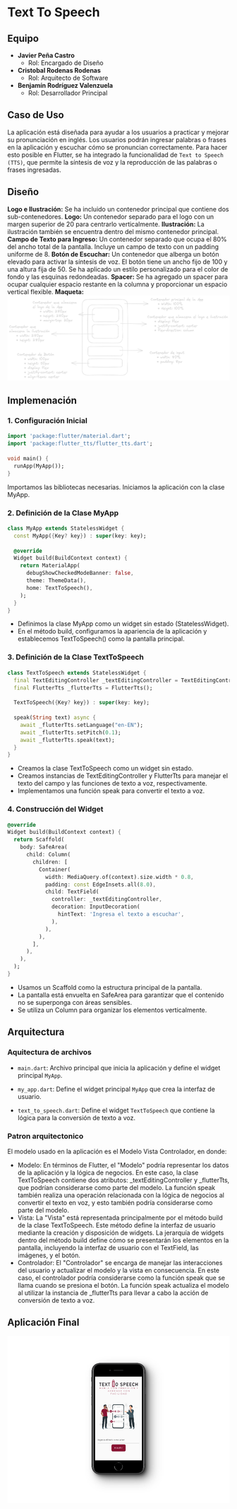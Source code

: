# Text To Speech

## Equipo
- **Javier Peña Castro**
  - Rol: Encargado de Diseño
- **Cristobal Rodenas Rodenas**
  - Rol: Arquitecto de Software
- **Benjamín Rodríguez Valenzuela**
  - Rol: Desarrollador Principal

## Caso de Uso
La aplicación está diseñada para ayudar a los usuarios a practicar y mejorar su pronunciación en inglés. Los usuarios podrán ingresar palabras o frases en la aplicación y escuchar cómo se pronuncian correctamente. Para hacer esto posible en Flutter, se ha integrado la funcionalidad de `Text to Speech (TTS)`, que permite la síntesis de voz y la reproducción de las palabras o frases ingresadas.

## Diseño
**Logo e Ilustración:**
Se ha incluido un contenedor principal que contiene dos sub-contenedores.
**Logo:**
Un contenedor separado para el logo con un margen superior de 20 para centrarlo verticalmente.
**Ilustración:** 
La ilustración también se encuentra dentro del mismo contenedor principal.
**Campo de Texto para Ingreso:**
Un contenedor separado que ocupa el 80% del ancho total de la pantalla.
Incluye un campo de texto con un padding uniforme de 8.
**Botón de Escuchar:**
Un contenedor que alberga un botón elevado para activar la síntesis de voz.
El botón tiene un ancho fijo de 100 y una altura fija de 50.
Se ha aplicado un estilo personalizado para el color de fondo y las esquinas redondeadas.
**Spacer:**
Se ha agregado un spacer para ocupar cualquier espacio restante en la columna y proporcionar un espacio vertical flexible.
**Maqueta:**
![Imagen diseño](https://github.com/BenjaEsteban/Text-to-speech-with-Flutter/blob/main/assets/design.png)

## Implemenación
### 1. Configuración Inicial
```dart
import 'package:flutter/material.dart';
import 'package:flutter_tts/flutter_tts.dart';

void main() {
  runApp(MyApp());
}
```
Importamos las bibliotecas necesarias.
Iniciamos la aplicación con la clase MyApp. 

### 2. Definición de la Clase MyApp
```dart
class MyApp extends StatelessWidget {
  const MyApp({Key? key}) : super(key: key);

  @override
  Widget build(BuildContext context) {
    return MaterialApp(
      debugShowCheckedModeBanner: false,
      theme: ThemeData(),
      home: TextToSpeech(),
    );
  }
}
```
- Definimos la clase MyApp como un widget sin estado (StatelessWidget).
- En el método build, configuramos la apariencia de la aplicación y establecemos TextToSpeech() como la pantalla principal.

### 3. Definición de la Clase TextToSpeech
```dart
class TextToSpeech extends StatelessWidget {
  final TextEditingController _textEditingController = TextEditingController();
  final FlutterTts _flutterTts = FlutterTts();

  TextToSpeech({Key? key}) : super(key: key);

  speak(String text) async {
    await _flutterTts.setLanguage("en-EN");
    await _flutterTts.setPitch(0.1);
    await _flutterTts.speak(text);
  }
}
```
- Creamos la clase TextToSpeech como un widget sin estado.
- Creamos instancias de TextEditingController y FlutterTts para manejar el texto del campo y las funciones de texto a voz, respectivamente.
- Implementamos una función speak para convertir el texto a voz.

### 4. Construcción del Widget
```dart
@override
Widget build(BuildContext context) {
  return Scaffold(
    body: SafeArea(
      child: Column(
        children: [
          Container(
            width: MediaQuery.of(context).size.width * 0.8,
            padding: const EdgeInsets.all(8.0),
            child: TextField(
              controller: _textEditingController,
              decoration: InputDecoration(
                hintText: 'Ingresa el texto a escuchar',
              ),
            ),
          ),
        ],
      ),
    ),
  );
}
```
- Usamos un Scaffold como la estructura principal de la pantalla.
- La pantalla está envuelta en SafeArea para garantizar que el contenido no se superponga con áreas sensibles.
- Se utiliza un Column para organizar los elementos verticalmente.

## Arquitectura
### Aquitectura de archivos
- `main.dart`: Archivo principal que inicia la aplicación y define el widget principal `MyApp`.

- `my_app.dart`: Define el widget principal `MyApp` que crea la interfaz de usuario.

- `text_to_speech.dart`: Define el widget `TextToSpeech` que contiene la lógica para la conversión de texto a voz.

### Patron arquitectonico
El modelo usado en la aplicación es el Modelo Vista Controlador, en donde: 
- Modelo:
En términos de Flutter, el "Modelo" podría representar los datos de la aplicación y la lógica de negocios. En este caso, la clase TextToSpeech contiene dos atributos: _textEditingController y _flutterTts, que podrían considerarse como parte del modelo.
La función speak también realiza una operación relacionada con la lógica de negocios al convertir el texto en voz, y esto también podría considerarse como parte del modelo.
- Vista:
La "Vista" está representada principalmente por el método build de la clase TextToSpeech. Este método define la interfaz de usuario mediante la creación y disposición de widgets.
La jerarquía de widgets dentro del método build define cómo se presentarán los elementos en la pantalla, incluyendo la interfaz de usuario con el TextField, las imágenes, y el botón.
- Controlador:
El "Controlador" se encarga de manejar las interacciones del usuario y actualizar el modelo y la vista en consecuencia. En este caso, el controlador podría considerarse como la función speak que se llama cuando se presiona el botón.
La función speak actualiza el modelo al utilizar la instancia de _flutterTts para llevar a cabo la acción de conversión de texto a voz.

## Aplicación Final 
![Imagen de la aplicación](https://github.com/BenjaEsteban/Text-to-speech-with-Flutter/blob/main/assets/prototipo.png)
